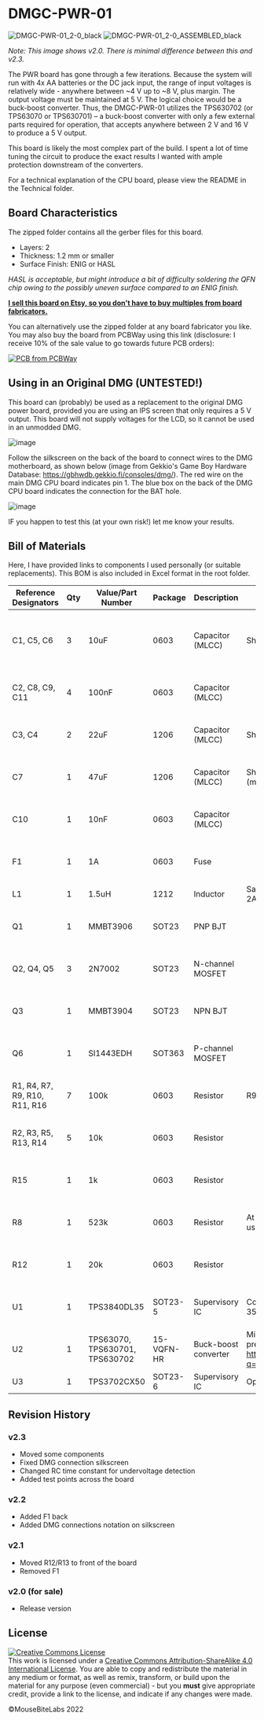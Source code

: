 # DMGC-PWR-01

![DMGC-PWR-01_2-0_black](https://user-images.githubusercontent.com/97127539/196013270-510567e9-d96e-467d-9880-b106b62498b9.png)
![DMGC-PWR-01_2-0_ASSEMBLED_black](https://user-images.githubusercontent.com/97127539/196013348-b0da11ba-1f93-4a57-be55-93847c8d9b15.png)

*Note: This image shows v2.0. There is minimal difference between this and v2.3.*

The PWR board has gone through a few iterations. Because the system will run with 4x AA batteries or the DC jack input, the range of input voltages is relatively wide - anywhere between ~4 V up to ~8 V, plus margin. The output voltage must be maintained at 5 V. The logical choice would be a buck-boost converter. Thus, the DMGC-PWR-01 utilizes the TPS630702 (or TPS63070 or TPS630701) – a buck-boost converter with only a few external parts required for operation, that accepts anywhere between 2 V and 16 V to produce a 5 V output.

This board is likely the most complex part of the build. I spent a lot of time tuning the circuit to produce the exact results I wanted with ample protection downstream of the converters.

For a technical explanation of the CPU board, please view the README in the Technical folder.

## Board Characteristics
The zipped folder contains all the gerber files for this board.
-	Layers: 2
-	Thickness: 1.2 mm or smaller
-	Surface Finish: ENIG or HASL

*HASL is acceptable, but might introduce a bit of difficulty soldering the QFN chip owing to the possibly uneven surface compared to an ENIG finish.*

<a href="https://www.etsy.com/listing/1317694018/game-boy-dmgc-pwr-board">**I sell this board on Etsy, so you don't have to buy multiples from board fabricators.**</a>

You can alternatively use the zipped folder at any board fabricator you like. You may also buy the board from PCBWay using this link (disclosure: I receive 10% of the sale value to go towards future PCB orders):

<a href="https://www.pcbway.com/project/shareproject/Game_Boy_DMG_Color_DMGC_PWR_01_f8f2e84a.html"><img src="https://www.pcbway.com/project/img/images/frompcbway-1220.png" alt="PCB from PCBWay" /></a>

## Using in an Original DMG (UNTESTED!)

This board can (probably) be used as a replacement to the original DMG power board, provided you are using an IPS screen that only requires a 5 V output. This board will not supply voltages for the LCD, so it cannot be used in an unmodded DMG.

![image](https://github.com/MouseBiteLabs/Game-Boy-DMG-Color/assets/97127539/ae8cc55e-1ce8-4598-8e4c-e732901c4dc2)

Follow the silkscreen on the back of the board to connect wires to the DMG motherboard, as shown below (image from Gekkio's Game Boy Hardware Database: https://gbhwdb.gekkio.fi/consoles/dmg/). The red wire on the main DMG CPU board indicates pin 1. The blue box on the back of the DMG CPU board indicates the connection for the BAT hole.

![image](https://github.com/MouseBiteLabs/Game-Boy-DMG-Color/assets/97127539/15d7c41d-f7a1-4f1a-9562-7f35d82c0161)

IF you happen to test this (at your own risk!) let me know your results.

## Bill of Materials

Here, I have provided links to components I used personally (or suitable replacements). This BOM is also included in Excel format in the root folder.

| Reference Designators     | Qty | Value/Part Number              | Package    | Description          | Comment                                                                                                                               | Source                                                                                                                                                                                                                                                                                   |
| ------------------------- | --- | ------------------------------ | ---------- | -------------------- | ------------------------------------------------------------------------------------------------------------------------------------- | ---------------------------------------------------------------------------------------------------------------------------------------------------------------------------------------------------------------------------------------------------------------------------------------- |
| C1, C5, C6                | 3   | 10uF                           | 0603       | Capacitor (MLCC)     | Should be X5R (or better), at least 16V                                                                                               | [https://www.mouser.com/ProductDetail/Murata-Electronics/GRM188R61E106KA73J?qs=5aG0NVq1C4xEV8YyiSS7mg%3D%3D&countrycode=US&currencycode=USD](https://www.mouser.com/ProductDetail/Murata-Electronics/GRM188R61E106KA73J?qs=5aG0NVq1C4xEV8YyiSS7mg%3D%3D&countrycode=US&currencycode=USD) |
| C2, C8, C9, C11           | 4   | 100nF                          | 0603       | Capacitor (MLCC)     |                                                                                                                                       | [https://www.mouser.com/ProductDetail/?qs=l5k%252BbMnNDknCtKnMv1oEgA%3D%3D](https://www.mouser.com/ProductDetail/?qs=l5k%252BbMnNDknCtKnMv1oEgA%3D%3D)                                                                                                                                   |
| C3, C4                    | 2   | 22uF                           | 1206       | Capacitor (MLCC)     | Should be X5R (or better), at least 16V                                                                                               | [https://www.mouser.com/ProductDetail/Samsung-Electro-Mechanics/CL31A226KAHNNNE?qs=X6jEic%2FHinCdwsjGJII51w%3D%3D](https://www.mouser.com/ProductDetail/Samsung-Electro-Mechanics/CL31A226KAHNNNE?qs=X6jEic%2FHinCdwsjGJII51w%3D%3D)                                                     |
| C7                        | 1   | 47uF                           | 1206       | Capacitor (MLCC)     | Should be X5R (or better), at least 16V (maybe 10V is ok)                                                                             | [https://www.mouser.com/ProductDetail/Taiyo-Yuden/EMK316BBJ476ML-T?qs=Zy5V7Kj3rCVVMQaoWTlMmg%3D%3D](https://www.mouser.com/ProductDetail/Taiyo-Yuden/EMK316BBJ476ML-T?qs=Zy5V7Kj3rCVVMQaoWTlMmg%3D%3D)                                                                                                                                                                   |
| C10                       | 1   | 10nF                           | 0603       | Capacitor (MLCC)     |                                                                                                                                       | [https://www.mouser.com/ProductDetail/KEMET/C0603C103J5RACTU?qs=BimOss5pjlFJEfKhlb7g1g%3D%3D](https://www.mouser.com/ProductDetail/KEMET/C0603C103J5RACTU?qs=BimOss5pjlFJEfKhlb7g1g%3D%3D)                                                                                               |
| F1                        | 1   | 1A                             | 0603       | Fuse                 |                                                                                                                                       | [https://www.mouser.com/ProductDetail/Vishay-Beyschlag/MFU0603FF01000P100?qs=oI046glRurtlP8n%252B3l7CPg%3D%3D](https://www.mouser.com/ProductDetail/Vishay-Beyschlag/MFU0603FF01000P100?qs=oI046glRurtlP8n%252B3l7CPg%3D%3D)                                                             |
| L1                        | 1   | 1.5uH                          | 1212       | Inductor             | Saturation current should be at least 2A                                                                                              | [https://www.mouser.com/ProductDetail/70-IHLP1212BZER1R5M1](https://www.mouser.com/ProductDetail/70-IHLP1212BZER1R5M1)                                                                                                                                                                   |
| Q1                        | 1   | MMBT3906                       | SOT23      | PNP BJT              |                                                                                                                                       | [https://www.mouser.com/ProductDetail/Micro-Commercial-Components-MCC/MMBT3906HE3-TP?qs=HBWAp0VN4Rh%2Ft2ZPx%252BV99A%3D%3D](https://www.mouser.com/ProductDetail/Micro-Commercial-Components-MCC/MMBT3906HE3-TP?qs=HBWAp0VN4Rh%2Ft2ZPx%252BV99A%3D%3D)                                   |
| Q2, Q4, Q5                | 3   | 2N7002                         | SOT23      | N-channel MOSFET     |                                                                                                                                       | [https://www.mouser.com/ProductDetail/Nexperia/2N7002NXBKR?qs=%252B6g0mu59x7J2ddJstTJGkQ%3D%3D](https://www.mouser.com/ProductDetail/Nexperia/2N7002NXBKR?qs=%252B6g0mu59x7J2ddJstTJGkQ%3D%3D)                                                                                           |
| Q3                        | 1   | MMBT3904                       | SOT23      | NPN BJT              |                                                                                                                                       | [https://www.mouser.com/ProductDetail/Nexperia/MMBT3904VL?qs=cnAQGvEIVkKbCwIpHJoHxQ%3D%3D](https://www.mouser.com/ProductDetail/Nexperia/MMBT3904VL?qs=cnAQGvEIVkKbCwIpHJoHxQ%3D%3D)                                                                                                     |
| Q6                        | 1   | SI1443EDH                      | SOT363     | P-channel MOSFET     |                                                                                                                                       | [https://www.mouser.com/ProductDetail/Vishay-Semiconductors/SI1443EDH-T1-GE3?qs=vlV4ps1%252BrQifVq6ycRxedw%3D%3D](https://www.mouser.com/ProductDetail/Vishay-Semiconductors/SI1443EDH-T1-GE3?qs=vlV4ps1%252BrQifVq6ycRxedw%3D%3D)                                                       |
| R1, R4, R7, R9, R10, R11, R16 | 7   | 100k                           | 0603       | Resistor             | R9 should have at least 1% tolerance                                                                                                  | [https://www.mouser.com/ProductDetail/YAGEO/RC0603FR-07100KL?qs=e1ok2LiJcmaihem8Va5%2Fsw%3D%3D](https://www.mouser.com/ProductDetail/YAGEO/RC0603FR-07100KL?qs=e1ok2LiJcmaihem8Va5%2Fsw%3D%3D)                                                                                           |
| R2, R3, R5, R13, R14      | 5   | 10k                            | 0603       | Resistor             |                                                                                                                                       | [https://www.mouser.com/ProductDetail/YAGEO/RC0603FR-0710KL?qs=grNVn54RoB%252B3GtjbJj3wJQ%3D%3D](https://www.mouser.com/ProductDetail/YAGEO/RC0603FR-0710KL?qs=grNVn54RoB%252B3GtjbJj3wJQ%3D%3D)                                                                                         |
| R15                       | 1   | 1k                             | 0603       | Resistor             |                                                                                                                                       | [https://www.mouser.com/ProductDetail/YAGEO/RC0603FR-071KL?qs=VU8sRB4EgwApHsk4rF%2F3zg%3D%3D](https://www.mouser.com/ProductDetail/YAGEO/RC0603FR-071KL?qs=VU8sRB4EgwApHsk4rF%2F3zg%3D%3D)                                                                                               |
| R8                        | 1   | 523k                           | 0603       | Resistor             | At least 1% tolerance. Not needed if using TPS630701                                                                                  | [https://www.mouser.com/ProductDetail/YAGEO/RC0603FR-07523KL?qs=TkC2zyCLazpzUFWuXe7EHg%3D%3D](https://www.mouser.com/ProductDetail/YAGEO/RC0603FR-07523KL?qs=TkC2zyCLazpzUFWuXe7EHg%3D%3D)                                                                                               |
| R12                       | 1   | 20k                            | 0603       | Resistor             |                                                                                                                                       | [https://www.mouser.com/ProductDetail/YAGEO/RC0603FR-0720KL?qs=VU8sRB4EgwCsxfrjtEIKPQ%3D%3D](https://www.mouser.com/ProductDetail/YAGEO/RC0603FR-0720KL?qs=VU8sRB4EgwCsxfrjtEIKPQ%3D%3D)                                                                                                 |
| U1                        | 1   | TPS3840DL35                    | SOT23-5    | Supervisory IC       | Could feasibly use TPS3840DL32 if 35 is out of stock                                                                                  | [https://www.mouser.com/ProductDetail/Texas-Instruments/TPS3840DL35DBVR?qs=7MVldsJ5UawbjRj7dP73rA%3D%3D](https://www.mouser.com/ProductDetail/Texas-Instruments/TPS3840DL35DBVR?qs=7MVldsJ5UawbjRj7dP73rA%3D%3D)                                                                         |
| U2                        | 1   | TPS63070, TPS630701, TPS630702 | 15-VQFN-HR | Buck-boost converter | Might be difficult to find. TPS630702 preferred, but all will work. Check https://octopart.com/search?q=tps63070&currency=USD&specs=0 | [https://www.mouser.com/ProductDetail/Texas-Instruments/TPS630702RNMT?qs=vLWxofP3U2wR9GhA3fXurw%3D%3D](https://www.mouser.com/ProductDetail/Texas-Instruments/TPS630702RNMT?qs=vLWxofP3U2wR9GhA3fXurw%3D%3D)                                                                             |
| U3                        | 1   | TPS3702CX50                    | SOT23-6    | Supervisory IC       | Optional                                                                                                                              | [https://www.mouser.com/ProductDetail/595-TPS3702CX50DDCT](https://www.mouser.com/ProductDetail/595-TPS3702CX50DDCT)                                                                                                                                                                     |

## Revision History

### v2.3
- Moved some components
- Fixed DMG connection silkscreen
- Changed RC time constant for undervoltage detection
- Added test points across the board

### v2.2
- Added F1 back
- Added DMG connections notation on silkscreen

### v2.1
- Moved R12/R13 to front of the board
- Removed F1

### v2.0 (for sale)
- Release version

## License
<a rel="license" href="http://creativecommons.org/licenses/by-sa/4.0/"><img alt="Creative Commons License" style="border-width:0" src="https://i.creativecommons.org/l/by-sa/4.0/80x15.png" /></a><br />This work is licensed under a <a rel="license" href="http://creativecommons.org/licenses/by-sa/4.0/">Creative Commons Attribution-ShareAlike 4.0 International License</a>. You are able to copy and redistribute the material in any medium or format, as well as remix, transform, or build upon the material for any purpose (even commercial) - but you **must** give appropriate credit, provide a link to the license, and indicate if any changes were made.

©MouseBiteLabs 2022
